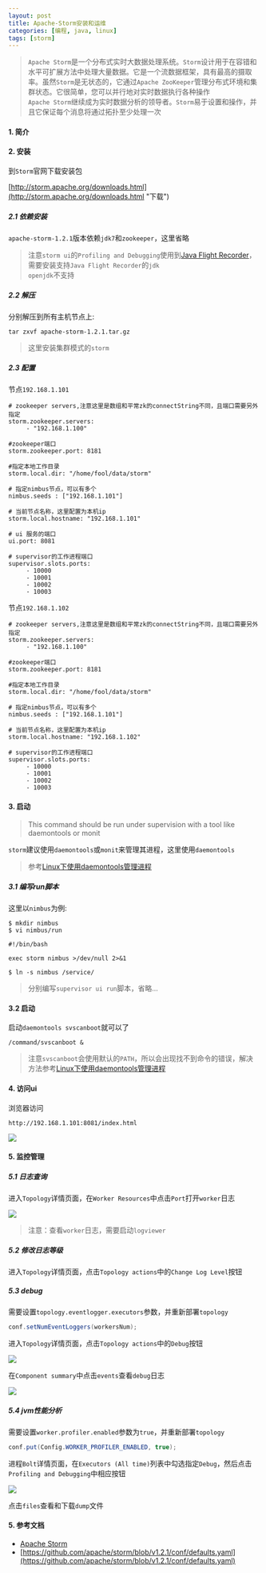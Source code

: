 ```yaml
---
layout: post
title: Apache-Storm安装和运维
categories: [编程, java, linux]
tags: [storm]
---
```



> `Apache Storm`是一个分布式实时大数据处理系统。`Storm`设计用于在容错和水平可扩展方法中处理大量数据。它是一个流数据框架，具有最高的摄取率。虽然`Storm`是无状态的，它通过`Apache ZooKeeper`管理分布式环境和集群状态。它很简单，您可以并行地对实时数据执行各种操作   
> `Apache Storm`继续成为实时数据分析的领导者。`Storm`易于设置和操作，并且它保证每个消息将通过拓扑至少处理一次

#### 1. 简介

#### 2. 安装

到`Storm`官网下载安装包

[http://storm.apache.org/downloads.html](http://storm.apache.org/downloads.html "下载")

##### 2.1 依赖安装

`apache-storm-1.2.1`版本依赖`jdk7`和`zookeeper`，这里省略

> 注意`storm ui`的`Profiling and Debugging`使用到[Java Flight Recorder](http://www.ateam-oracle.com/java-flight-recorder/)，需要安装支持`Java Flight Recorder`的`jdk`   
> `openjdk`不支持

##### 2.2 解压

分别解压到所有主机节点上:

```
tar zxvf apache-storm-1.2.1.tar.gz
```

> 这里安装集群模式的`storm`

##### 2.3 配置

节点`192.168.1.101`

```
# zookeeper servers,注意这里是数组和平常zk的connectString不同，且端口需要另外指定
storm.zookeeper.servers:
     - "192.168.1.100"

#zookeeper端口
storm.zookeeper.port: 8181

#指定本地工作目录
storm.local.dir: "/home/fool/data/storm"

# 指定nimbus节点，可以有多个
nimbus.seeds : ["192.168.1.101"]

# 当前节点名称，这里配置为本机ip
storm.local.hostname: "192.168.1.101"

# ui 服务的端口
ui.port: 8081

# supervisor的工作进程端口
supervisor.slots.ports:
     - 10000
     - 10001
     - 10002
     - 10003
```

节点`192.168.1.102`

```
# zookeeper servers,注意这里是数组和平常zk的connectString不同，且端口需要另外指定
storm.zookeeper.servers:
     - "192.168.1.100"

#zookeeper端口
storm.zookeeper.port: 8181

#指定本地工作目录
storm.local.dir: "/home/fool/data/storm"

# 指定nimbus节点，可以有多个
nimbus.seeds : ["192.168.1.101"]

# 当前节点名称，这里配置为本机ip
storm.local.hostname: "192.168.1.102"

# supervisor的工作进程端口
supervisor.slots.ports:
     - 10000
     - 10001
     - 10002
     - 10003
```

#### 3. 启动

> This command should be run under supervision with a tool like daemontools or monit

`storm`建议使用`daemontools`或`monit`来管理其进程，这里使用`daemontools`

> 参考[Linux下使用daemontools管理进程]({{site.url}}/2018/04/25/linux-daemontools/)

##### 3.1 编写run脚本

这里以`nimbus`为例:

```
$ mkdir nimbus
$ vi nimbus/run

#!/bin/bash

exec storm nimbus >/dev/null 2>&1

$ ln -s nimbus /service/
```

> 分别编写`supervisor ui run`脚本，省略...   

#### 3.2 启动

启动`daemontools svscanboot`就可以了

```
/command/svscanboot &
```

> 注意`svscanboot`会使用默认的`PATH`，所以会出现找不到命令的错误，解决方法参考[Linux下使用daemontools管理进程]({{site.url}}/2018/04/25/linux-daemontools/)

#### 4. 访问ui

浏览器访问

```
http://192.168.1.101:8081/index.html
```

![]({{site.url}}/public/images/2018-04-24-apache-storm-install-01.png)

#### 5. 监控管理

##### 5.1 日志查询

进入`Topology`详情页面，在`Worker Resources`中点击`Port`打开`worker`日志

![]({{site.url}}/public/images/2018-04-24-apache-storm-install-02.png)

> 注意：查看`worker`日志，需要启动`logviewer`

##### 5.2 修改日志等级

进入`Topology`详情页面，点击`Topology actions`中的`Change Log Level`按钮

##### 5.3 debug

需要设置`topology.eventlogger.executors`参数，并重新部署`topology`
```java
conf.setNumEventLoggers(workersNum);
```

进入`Topology`详情页面，点击`Topology actions`中的`Debug`按钮

![]({{site.url}}/public/images/2018-04-24-apache-storm-install-03.png)

在`Component summary`中点击`events`查看`debug`日志

![]({{site.url}}/public/images/2018-04-24-apache-storm-install-04.png)

##### 5.4 jvm性能分析

需要设置`worker.profiler.enabled`参数为`true`，并重新部署`topology`
```java
conf.put(Config.WORKER_PROFILER_ENABLED, true);
```

进程`Bolt`详情页面，在`Executors (All time)`列表中勾选指定`Debug`，然后点击`Profiling and Debugging`中相应按钮

![]({{site.url}}/public/images/2018-04-24-apache-storm-install-05.png)

点击`files`查看和下载`dump`文件

#### 5. 参考文档

* [Apache Storm](http://storm.apache.org/releases/1.2.1/index.html)
* [https://github.com/apache/storm/blob/v1.2.1/conf/defaults.yaml](https://github.com/apache/storm/blob/v1.2.1/conf/defaults.yaml)

